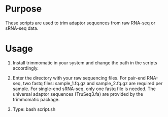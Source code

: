 # Purpose
These scripts are used to trim adaptor sequences from raw RNA-seq or sRNA-seq data.

# Usage
1. Install trimmomatic in your system and change the path in the scripts accordingly.

2. Enter the directory with your raw sequencing files. For pair-end RNA-seq, two fastq files: sample_1.fq.gz and sample_2.fq.gz are required per sample. For single-end sRNA-seq, only one fastq file is needed. The universal adaptor sequences (TruSeq3.fa) are provided by the trimmomatic package.

3. Type:
bash script.sh


